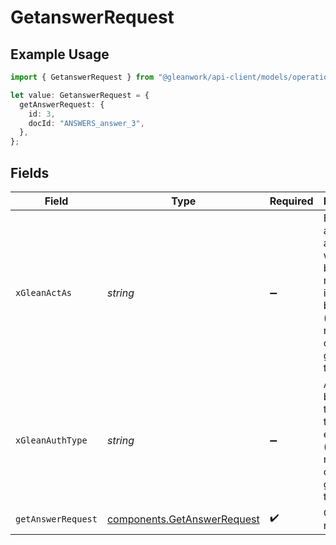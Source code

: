 # GetanswerRequest

## Example Usage

```typescript
import { GetanswerRequest } from "@gleanwork/api-client/models/operations";

let value: GetanswerRequest = {
  getAnswerRequest: {
    id: 3,
    docId: "ANSWERS_answer_3",
  },
};
```

## Fields

| Field                                                                                                                    | Type                                                                                                                     | Required                                                                                                                 | Description                                                                                                              |
| ------------------------------------------------------------------------------------------------------------------------ | ------------------------------------------------------------------------------------------------------------------------ | ------------------------------------------------------------------------------------------------------------------------ | ------------------------------------------------------------------------------------------------------------------------ |
| `xGleanActAs`                                                                                                            | *string*                                                                                                                 | :heavy_minus_sign:                                                                                                       | Email address of a user on whose behalf the request is intended to be made (should be non-empty only for global tokens). |
| `xGleanAuthType`                                                                                                         | *string*                                                                                                                 | :heavy_minus_sign:                                                                                                       | Auth type being used to access the endpoint (should be non-empty only for global tokens).                                |
| `getAnswerRequest`                                                                                                       | [components.GetAnswerRequest](../../models/components/getanswerrequest.md)                                               | :heavy_check_mark:                                                                                                       | GetAnswer request                                                                                                        |